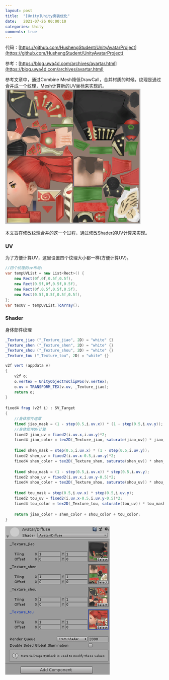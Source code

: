 ```yaml
---
layout: post
title:  "[Unity]Unity换装优化"
date:   2021-07-26 00:00:10
categories: Unity
comments: true
---
```


代码：[https://github.com/HushengStudent/UnityAvatarProject](https://github.com/HushengStudent/UnityAvatarProject)

参考：[https://blog.uwa4d.com/archives/avartar.html](https://blog.uwa4d.com/archives/avartar.html)

参考文章中，通过Combine Mesh降低DrawCall，合并材质的时候，纹理是通过合并成一个纹理，Mesh计算新的UV坐标来实现的。
![图片](https://raw.githubusercontent.com/HushengStudent/UnityAvatarProject/main/Texture.png)

本文旨在修改纹理合并的这一个过程，通过修改Shader的UV计算来实现。

### UV

为了方便计算UV，这里设置四个纹理大小都一样(方便计算UV)。
```csharp
//四个纹理的uv布局;
var tempUVList = new List<Rect>() {
	new Rect(0f,0f,0.5f,0.5f),
	new Rect(0.5f,0f,0.5f,0.5f),
	new Rect(0f,0.5f,0.5f,0.5f),
	new Rect(0.5f,0.5f,0.5f,0.5f),
};
var texUV = tempUVList.ToArray();
```

### Shader

身体部件纹理
```csharp
_Texture_jiao ("_Texture_jiao", 2D) = "white" {}
_Texture_shen ("_Texture_shen", 2D) = "white" {}
_Texture_shou ("_Texture_shou", 2D) = "white" {}
_Texture_tou ("_Texture_tou", 2D) = "white" {}
```

```csharp
v2f vert (appdata v)
{
	v2f o;
	o.vertex = UnityObjectToClipPos(v.vertex);
	o.uv = TRANSFORM_TEX(v.uv, _Texture_jiao);
	return o;
}

fixed4 frag (v2f i) : SV_Target
{
	//身体部件遮罩
	fixed jiao_mask = (1 - step(0.5,i.uv.x)) * (1 - step(0.5,i.uv.y));
	//身体部件UV计算
	fixed2 jiao_uv = fixed2(i.uv.x,i.uv.y)*2;
	fixed4 jiao_color = tex2D(_Texture_jiao, saturate(jiao_uv)) * jiao_mask;

	fixed shen_mask = step(0.5,i.uv.x) * (1 - step(0.5,i.uv.y));
	fixed2 shen_uv = fixed2(i.uv.x-0.5,i.uv.y)*2;
	fixed4 shen_color = tex2D(_Texture_shen, saturate(shen_uv)) * shen_mask;

	fixed shou_mask = (1 - step(0.5,i.uv.x)) * step(0.5,i.uv.y);
	fixed2 shou_uv = fixed2(i.uv.x,i.uv.y-0.5)*2;
	fixed4 shou_color = tex2D(_Texture_shou, saturate(shou_uv)) * shou_mask;

	fixed tou_mask = step(0.5,i.uv.x) * step(0.5,i.uv.y);
	fixed2 tou_uv = fixed2(i.uv.x-0.5,i.uv.y-0.5)*2;
	fixed4 tou_color = tex2D(_Texture_tou, saturate(tou_uv)) * tou_mask;

	return jiao_color + shen_color + shou_color + tou_color;
}
```

![图片](https://raw.githubusercontent.com/HushengStudent/UnityAvatarProject/main/Mat.png)
